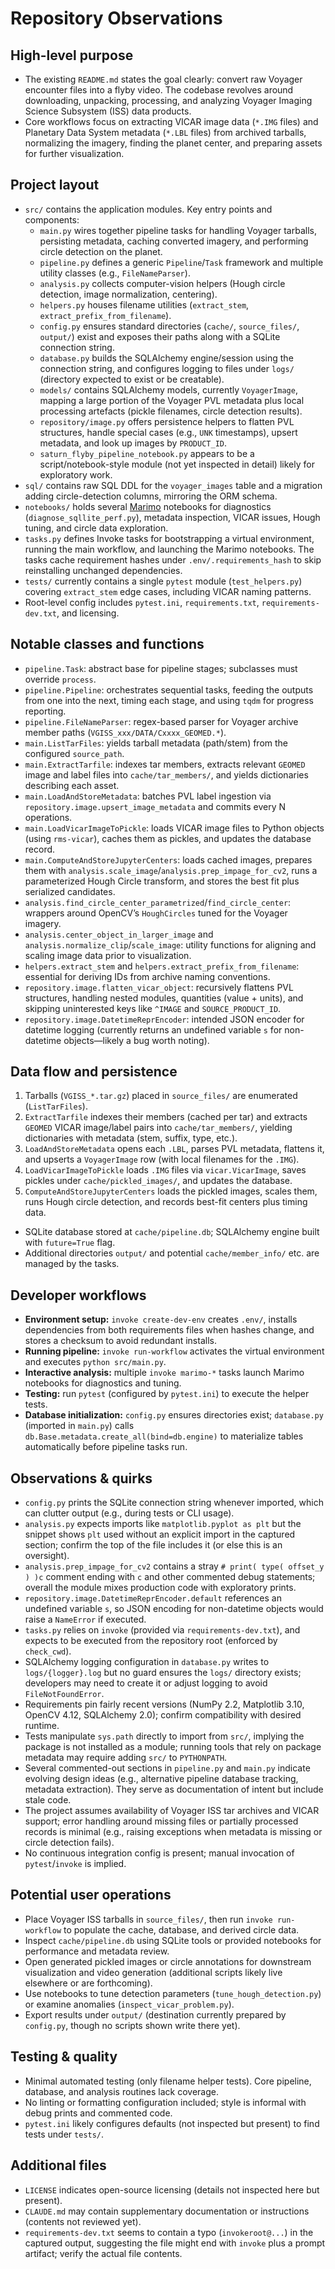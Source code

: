 # Repository Observations

## High-level purpose
- The existing `README.md` states the goal clearly: convert raw Voyager encounter files into a flyby video. The codebase revolves around downloading, unpacking, processing, and analyzing Voyager Imaging Science Subsystem (ISS) data products.
- Core workflows focus on extracting VICAR image data (`*.IMG` files) and Planetary Data System metadata (`*.LBL` files) from archived tarballs, normalizing the imagery, finding the planet center, and preparing assets for further visualization.

## Project layout
- `src/` contains the application modules. Key entry points and components:
  - `main.py` wires together pipeline tasks for handling Voyager tarballs, persisting metadata, caching converted imagery, and performing circle detection on the planet.
  - `pipeline.py` defines a generic `Pipeline`/`Task` framework and multiple utility classes (e.g., `FileNameParser`).
  - `analysis.py` collects computer-vision helpers (Hough circle detection, image normalization, centering).
  - `helpers.py` houses filename utilities (`extract_stem`, `extract_prefix_from_filename`).
  - `config.py` ensures standard directories (`cache/`, `source_files/`, `output/`) exist and exposes their paths along with a SQLite connection string.
  - `database.py` builds the SQLAlchemy engine/session using the connection string, and configures logging to files under `logs/` (directory expected to exist or be creatable).
  - `models/` contains SQLAlchemy models, currently `VoyagerImage`, mapping a large portion of the Voyager PVL metadata plus local processing artefacts (pickle filenames, circle detection results).
  - `repository/image.py` offers persistence helpers to flatten PVL structures, handle special cases (e.g., `UNK` timestamps), upsert metadata, and look up images by `PRODUCT_ID`.
  - `saturn_flyby_pipeline_notebook.py` appears to be a script/notebook-style module (not yet inspected in detail) likely for exploratory work.
- `sql/` contains raw SQL DDL for the `voyager_images` table and a migration adding circle-detection columns, mirroring the ORM schema.
- `notebooks/` holds several [Marimo](https://marimo.io) notebooks for diagnostics (`diagnose_sqllite_perf.py`), metadata inspection, VICAR issues, Hough tuning, and circle data exploration.
- `tasks.py` defines Invoke tasks for bootstrapping a virtual environment, running the main workflow, and launching the Marimo notebooks. The tasks cache requirement hashes under `.env/.requirements_hash` to skip reinstalling unchanged dependencies.
- `tests/` currently contains a single `pytest` module (`test_helpers.py`) covering `extract_stem` edge cases, including VICAR naming patterns.
- Root-level config includes `pytest.ini`, `requirements.txt`, `requirements-dev.txt`, and licensing.

## Notable classes and functions
- `pipeline.Task`: abstract base for pipeline stages; subclasses must override `process`.
- `pipeline.Pipeline`: orchestrates sequential tasks, feeding the outputs from one into the next, timing each stage, and using `tqdm` for progress reporting.
- `pipeline.FileNameParser`: regex-based parser for Voyager archive member paths (`VGISS_xxx/DATA/Cxxxx_GEOMED.*`).
- `main.ListTarFiles`: yields tarball metadata (path/stem) from the configured `source_path`.
- `main.ExtractTarfile`: indexes tar members, extracts relevant `GEOMED` image and label files into `cache/tar_members/`, and yields dictionaries describing each asset.
- `main.LoadAndStoreMetadata`: batches PVL label ingestion via `repository.image.upsert_image_metadata` and commits every N operations.
- `main.LoadVicarImageToPickle`: loads VICAR image files to Python objects (using `rms-vicar`), caches them as pickles, and updates the database record.
- `main.ComputeAndStoreJupyterCenters`: loads cached images, prepares them with `analysis.scale_image`/`analysis.prep_impage_for_cv2`, runs a parameterized Hough Circle transform, and stores the best fit plus serialized candidates.
- `analysis.find_circle_center_parametrized`/`find_circle_center`: wrappers around OpenCV’s `HoughCircles` tuned for the Voyager imagery.
- `analysis.center_object_in_larger_image` and `analysis.normalize_clip`/`scale_image`: utility functions for aligning and scaling image data prior to visualization.
- `helpers.extract_stem` and `helpers.extract_prefix_from_filename`: essential for deriving IDs from archive naming conventions.
- `repository.image.flatten_vicar_object`: recursively flattens PVL structures, handling nested modules, quantities (value + units), and skipping uninterested keys like `^IMAGE` and `SOURCE_PRODUCT_ID`.
- `repository.image.DatetimeReprEncoder`: intended JSON encoder for datetime logging (currently returns an undefined variable `s` for non-datetime objects—likely a bug worth noting).

## Data flow and persistence
1. Tarballs (`VGISS_*.tar.gz`) placed in `source_files/` are enumerated (`ListTarFiles`).
2. `ExtractTarfile` indexes their members (cached per tar) and extracts `GEOMED` VICAR image/label pairs into `cache/tar_members/`, yielding dictionaries with metadata (stem, suffix, type, etc.).
3. `LoadAndStoreMetadata` opens each `.LBL`, parses PVL metadata, flattens it, and upserts a `VoyagerImage` row (with local filenames for the `.IMG`).
4. `LoadVicarImageToPickle` loads `.IMG` files via `vicar.VicarImage`, saves pickles under `cache/pickled_images/`, and updates the database.
5. `ComputeAndStoreJupyterCenters` loads the pickled images, scales them, runs Hough circle detection, and records best-fit centers plus timing data.
- SQLite database stored at `cache/pipeline.db`; SQLAlchemy engine built with `future=True` flag.
- Additional directories `output/` and potential `cache/member_info/` etc. are managed by the tasks.

## Developer workflows
- **Environment setup:** `invoke create-dev-env` creates `.env/`, installs dependencies from both requirements files when hashes change, and stores a checksum to avoid redundant installs.
- **Running pipeline:** `invoke run-workflow` activates the virtual environment and executes `python src/main.py`.
- **Interactive analysis:** multiple `invoke marimo-*` tasks launch Marimo notebooks for diagnostics and tuning.
- **Testing:** run `pytest` (configured by `pytest.ini`) to execute the helper tests.
- **Database initialization:** `config.py` ensures directories exist; `database.py` (imported in `main.py`) calls `db.Base.metadata.create_all(bind=db.engine)` to materialize tables automatically before pipeline tasks run.

## Observations & quirks
- `config.py` prints the SQLite connection string whenever imported, which can clutter output (e.g., during tests or CLI usage).
- `analysis.py` expects imports like `matplotlib.pyplot as plt` but the snippet shows `plt` used without an explicit import in the captured section; confirm the top of the file includes it (or else this is an oversight).
- `analysis.prep_impage_for_cv2` contains a stray `# print( type( offset_y ) )c` comment ending with `c` and other commented debug statements; overall the module mixes production code with exploratory prints.
- `repository.image.DatetimeReprEncoder.default` references an undefined variable `s`, so JSON encoding for non-datetime objects would raise a `NameError` if executed.
- `tasks.py` relies on `invoke` (provided via `requirements-dev.txt`), and expects to be executed from the repository root (enforced by `check_cwd`).
- SQLAlchemy logging configuration in `database.py` writes to `logs/{logger}.log` but no guard ensures the `logs/` directory exists; developers may need to create it or adjust logging to avoid `FileNotFoundError`.
- Requirements pin fairly recent versions (NumPy 2.2, Matplotlib 3.10, OpenCV 4.12, SQLAlchemy 2.0); confirm compatibility with desired runtime.
- Tests manipulate `sys.path` directly to import from `src/`, implying the package is not installed as a module; running tools that rely on package metadata may require adding `src/` to `PYTHONPATH`.
- Several commented-out sections in `pipeline.py` and `main.py` indicate evolving design ideas (e.g., alternative pipeline database tracking, metadata extraction). They serve as documentation of intent but include stale code.
- The project assumes availability of Voyager ISS tar archives and VICAR support; error handling around missing files or partially processed records is minimal (e.g., raising exceptions when metadata is missing or circle detection fails).
- No continuous integration config is present; manual invocation of `pytest`/`invoke` is implied.

## Potential user operations
- Place Voyager ISS tarballs in `source_files/`, then run `invoke run-workflow` to populate the cache, database, and derived circle data.
- Inspect `cache/pipeline.db` using SQLite tools or provided notebooks for performance and metadata review.
- Open generated pickled images or circle annotations for downstream visualization and video generation (additional scripts likely live elsewhere or are forthcoming).
- Use notebooks to tune detection parameters (`tune_hough_detection.py`) or examine anomalies (`inspect_vicar_problem.py`).
- Export results under `output/` (destination currently prepared by `config.py`, though no scripts shown write there yet).

## Testing & quality
- Minimal automated testing (only filename helper tests). Core pipeline, database, and analysis routines lack coverage.
- No linting or formatting configuration included; style is informal with debug prints and commented code.
- `pytest.ini` likely configures defaults (not inspected but present) to find tests under `tests/`.

## Additional files
- `LICENSE` indicates open-source licensing (details not inspected here but present).
- `CLAUDE.md` may contain supplementary documentation or instructions (contents not reviewed yet).
- `requirements-dev.txt` seems to contain a typo (`invokeroot@...`) in the captured output, suggesting the file might end with `invoke` plus a prompt artifact; verify the actual file contents.

